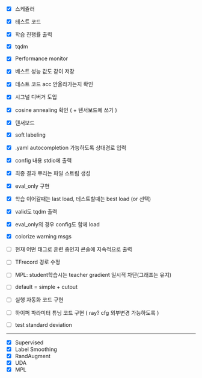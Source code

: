 - [x] 스케쥴러
- [x] 테스트 코드
- [x] 학습 진행률 출력
- [x] tqdm
- [x] Performance monitor
- [x] 베스트 성능 값도 같이 저장
- [x] 테스트 코드 acc 안올라가는지 확인
- [x] 시그널 디버거 도입
- [x] cosine annealing 확인 ( + 텐서보드에 쓰기 )
- [x] 텐서보드
- [x] soft labeling
- [x] .yaml autocompletion 가능하도록 상대경로 입력
- [x] config 내용 stdio에 출력
- [x] 최종 결과 뿌리는 파일 스트림 생성
- [x] eval_only 구현
- [x] 학습 이어갈때는 last load, 테스트할때는 best load (or 선택)
- [x] valid도 tqdm 출력
- [x] eval_only의 경우 config도 함께 load

- [x] colorize warning msgs

- [ ] 현재 어떤 태그로 훈련 중인지 콘솔에 지속적으로 출력
- [ ] TFrecord 경로 수정
- [ ] MPL: student학습시는 teacher gradient 일시적 차단(그래프는 유지)
- [ ] default = simple + cutout
- [ ] 실행 자동화 코드 구현
- [ ] 하이퍼 파라미터 튜닝 코드 구현 ( ray? cfg 외부변경 가능하도록 )
- [ ] test standard deviation

---

- [x] Supervised
- [x] Label Smoothing
- [x] RandAugment
- [x] UDA
- [x] MPL
